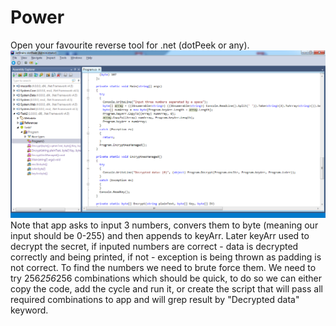 # Power

Open your favourite reverse tool for .net (dotPeek or any).
![dotPeek](./pics/enc1.png)
Note that app asks to input 3 numbers, convers them to byte (meaning our input should be 0-255) and then appends to keyArr.
Later keyArr used to decrypt the secret, if inputed numbers are correct - data is decrypted correctly and being printed, if not - exception is being thrown as padding is not correct.
To find the numbers we need to brute force them. We need to try 256*256*256 combinations which should be quick, to do so we can either copy the code, add the cycle and run it, or create the script that will pass all required combinations to app and will grep result by "Decrypted data" keyword.
